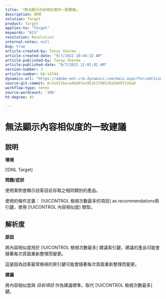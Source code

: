 ```yaml
---
title: 「無法顯示內容相似度的一致建議」
description: 說明
solution: Target
product: Target
applies-to: "Target"
keywords: "KCS"
resolution: Resolution
internal-notes: null
bug: true
article-created-by: Tanay Sharma .
article-created-date: "9/7/2022 10:44:32 AM"
article-published-by: Tanay Sharma .
article-published-date: "9/7/2022 11:01:02 AM"
version-number: 3
article-number: KA-14744
dynamics-url: "https://adobe-ent.crm.dynamics.com/main.aspx?forceUCI=1&pagetype=entityrecord&etn=knowledgearticle&id=d1bc1008-9a2e-ed11-9db1-002248086735"
source-git-commit: 0c3e421beca46d9fe1952b1f98538a50697216a0
workflow-type: tm+mt
source-wordcount: '106'
ht-degree: 4%

---
```


# 無法顯示內容相似度的一致建議

## 說明


<b>環境</b>

[!DNL Target]



<b>問題/症狀</b>

使用案例會顯示訪客目前存取之相同類別的產品。

使用的條件定義： [!UICONTROL 檢視次數最多的項目] as recommendations索引鍵，使用 [!UICONTROL 內容相似度] 類型。


## 解析度


<b>原因</b>

將內容相似度用於 [!UICONTROL 檢視次數最多] 建議索引鍵，建議的產品可能會隨著每次頁面重新整理而變更。

這是因為訪客最常檢視的索引鍵可能會隨著每次頁面重新整理而變更。



<b>建議</b>

將內容相似度與 *目前項目* 作為建議標準，取代 [!UICONTROL 檢視次數最多] 鍵。
